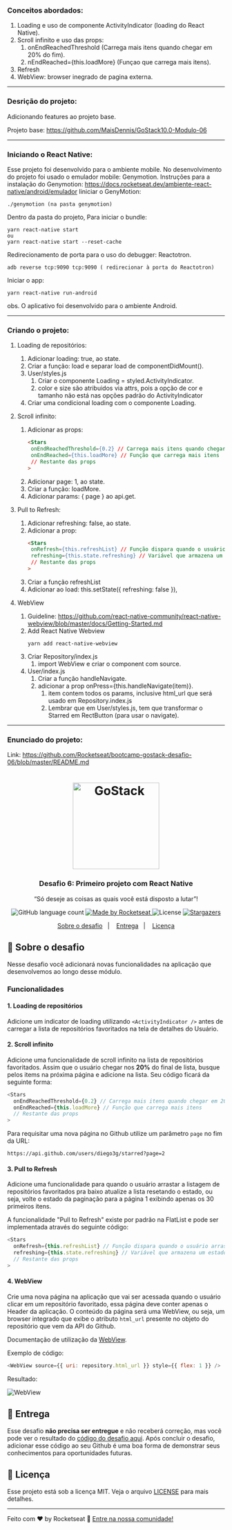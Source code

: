 ### Conceitos abordados:
1. Loading e uso de componente ActivityIndicator (loading do React Native).
2. Scroll infinito e uso das props:
   1. onEndReachedThreshold (Carrega mais itens quando chegar em 20% do fim).
   2. nEndReached={this.loadMore} (Funçao que carrega mais itens).
3. Refresh
4. WebView: browser inegrado de pagina externa.
___

### Desrição do projeto:

Adicionando features ao projeto base.

Projeto base: https://github.com/MaisDennis/GoStack10.0-Modulo-06
___

### Iniciando o React Native:

Esse projeto foi desenvolvido para o ambiente mobile.
No desenvolvimento do projeto foi usado o emulador mobile: Genymotion.
Instruções para a instalação do Genymotion:
https://docs.rocketseat.dev/ambiente-react-native/android/emulador
Iiniciar o GenyMotion:
```
./genymotion (na pasta genymotion)
```
Dentro da pasta do projeto, Para iniciar o bundle:
```
yarn react-native start
ou
yarn react-native start --reset-cache
```
Redirecionamento de porta para o uso do debugger: Reactotron.
```
adb reverse tcp:9090 tcp:9090 ( redirecionar à porta do Reactotron)
```
Iniciar o app:
```
yarn react-native run-android
```
obs. O aplicativo foi desenvolvido para o ambiente Android.
___

### Criando o projeto:

1. Loading de repositórios:
   1. Adicionar loading: true, ao state.
   2. Criar a função: load e separar load de componentDidMount().
   3. User/styles.js
      1. Criar o componente Loading = styled.ActivityIndicator.
      2. color e size são atribuidos via attrs, pois a opção de cor e tamanho não está nas opções padrão do ActivityIndicator
   4. Criar uma condicional loading com o componente Loading.

2. Scroll infinito:
   1. Adicionar as props:
       ```html
       <Stars
        onEndReachedThreshold={0.2} // Carrega mais itens quando chegar em 20% do fim
        onEndReached={this.loadMore} // Função que carrega mais itens
        // Restante das props
       >
       ```
   2. Adicionar page: 1, ao state.
   3. Criar a função: loadMore.
   4. Adicionar params: { page } ao api.get.

3. Pull to Refresh:
   1. Adicionar refreshing: false, ao state.
   2. Adicionar a prop:
       ```html
       <Stars
        onRefresh={this.refreshList} // Função dispara quando o usuário arrasta a lista pra baixo
        refreshing={this.state.refreshing} // Variável que armazena um estado true/false que representa se a lista está atualizando
        // Restante das props
       >
       ```
   3. Criar a função refreshList
   4. Adicionar ao load: this.setState({ refreshing: false }),

4. WebView
   1. Guideline: https://github.com/react-native-community/react-native-webview/blob/master/docs/Getting-Started.md
   2. Add React Native Webview
      ```
      yarn add react-native-webview
      ```
   3. Criar Repository/index.js
      1. import WebView e criar o component com source.
   4. User/index.js
      1. Criar a função handleNavigate.
      2. adicionar a prop onPress={this.handleNavigate(item)}.
         1. item contem todos os params, inclusive html_url que será usado em Repository.index.js
         2. Lembrar que em User/styles.js, tem que transformar o Starred em RectButton (para usar o navigate).
___

### Enunciado do projeto:

Link: https://github.com/Rocketseat/bootcamp-gostack-desafio-06/blob/master/README.md

<h1 align="center">
    <img alt="GoStack" src="https://rocketseat-cdn.s3-sa-east-1.amazonaws.com/bootcamp-header.png" width="200px" />
</h1>

<h3 align="center">
  Desafio 6: Primeiro projeto com React Native
</h3>

<p align="center">“Só deseje as coisas as quais você está disposto a lutar”!</p>

<p align="center">
  <img alt="GitHub language count" src="https://img.shields.io/github/languages/count/rocketseat/bootcamp-gostack-desafio-06?color=%2304D361">

  <a href="https://rocketseat.com.br">
    <img alt="Made by Rocketseat" src="https://img.shields.io/badge/made%20by-Rocketseat-%2304D361">
  </a>

  <img alt="License" src="https://img.shields.io/badge/license-MIT-%2304D361">

  <a href="https://github.com/Rocketseat/bootcamp-gostack-desafio-06/stargazers">
    <img alt="Stargazers" src="https://img.shields.io/github/stars/rocketseat/bootcamp-gostack-desafio-06?style=social">
  </a>
</p>

<p align="center">
  <a href="#rocket-sobre-o-desafio">Sobre o desafio</a>&nbsp;&nbsp;&nbsp;|&nbsp;&nbsp;&nbsp;
  <a href="#-entrega">Entrega</a>&nbsp;&nbsp;&nbsp;|&nbsp;&nbsp;&nbsp;
  <a href="#memo-licença">Licença</a>
</p>

## :rocket: Sobre o desafio

Nesse desafio você adicionará novas funcionalidades na aplicação que desenvolvemos ao longo desse módulo.

### Funcionalidades

#### 1. Loading de repositórios

Adicione um indicator de loading utilizando `<ActivityIndicator />` antes de carregar a lista de repositórios favoritados na tela de detalhes do Usuário.

#### 2. Scroll infinito

Adicione uma funcionalidade de scroll infinito na lista de repositórios favoritados. Assim que o usuário chegar nos **20%** do final de lista, busque pelos items na próxima página e adicione na lista. Seu código ficará da seguinte forma:

```js
<Stars
  onEndReachedThreshold={0.2} // Carrega mais itens quando chegar em 20% do fim
  onEndReached={this.loadMore} // Função que carrega mais itens
  // Restante das props
>
```

Para requisitar uma nova página no Github utilize um parâmetro `page` no fim da URL:

```
https://api.github.com/users/diego3g/starred?page=2
```

#### 3. Pull to Refresh

Adicione uma funcionalidade para quando o usuário arrastar a listagem de repositórios favoritados pra baixo atualize a lista resetando o estado, ou seja, volte o estado da paginação para a página 1 exibindo apenas os 30 primeiros itens.

A funcionalidade "Pull to Refresh" existe por padrão na FlatList e pode ser implementada através do seguinte código:

```js
<Stars
  onRefresh={this.refreshList} // Função dispara quando o usuário arrasta a lista pra baixo
  refreshing={this.state.refreshing} // Variável que armazena um estado true/false que representa se a lista está atualizando
  // Restante das props
>
```

#### 4. WebView

Crie uma nova página na aplicação que vai ser acessada quando o usuário clicar em um repositório favoritado, essa página deve conter apenas o Header da aplicação. O conteúdo da página será uma WebView, ou seja, um browser integrado que exibe o atributo `html_url` presente no objeto do repositório que vem da API do Github.

Documentação de utilização da [WebView](https://github.com/react-native-community/react-native-webview/blob/master/docs/Getting-Started.md).

Exemplo de código:

```js
<WebView source={{ uri: repository.html_url }} style={{ flex: 1 }} />
```

Resultado:

![WebView](src/assets/exemplo-web-view.png)

## 📅 Entrega

Esse desafio **não precisa ser entregue** e não receberá correção, mas você pode ver o resultado do [código do desafio aqui](https://github.com/Rocketseat/bootcamp-gostack-desafio-06). Após concluir o desafio, adicionar esse código ao seu Github é uma boa forma de demonstrar seus conhecimentos para oportunidades futuras.

## :memo: Licença

Esse projeto está sob a licença MIT. Veja o arquivo [LICENSE](LICENSE.md) para mais detalhes.

---

Feito com ♥ by Rocketseat :wave: [Entre na nossa comunidade!](https://discordapp.com/invite/gCRAFhc)
